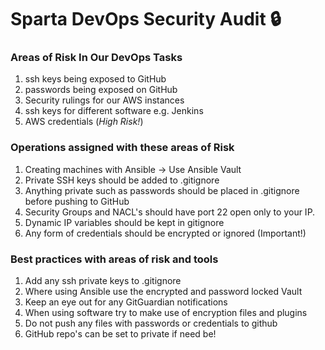 # Sparta DevOps Security Audit :lock:

### Areas of Risk In Our DevOps Tasks

1. ssh keys being exposed to GitHub
2. passwords being exposed on GitHub
3. Security rulings for our AWS instances
4. ssh keys for different software e.g. Jenkins
5. AWS credentials (*High Risk!*)

### Operations assigned with these areas of Risk

1. Creating machines with Ansible -> Use Ansible Vault
2. Private SSH keys should be added to .gitignore
3. Anything private such as passwords should be placed in .gitignore before pushing to GitHub
4. Security Groups and NACL's should have port 22 open only to your IP.
5. Dynamic IP variables should be kept in gitignore
6. Any form of credentials should be encrypted or ignored (Important!)

### Best practices with areas of risk and tools

1. Add any ssh private keys to .gitignore
2. Where using Ansible use the encrypted and password locked Vault
3. Keep an eye out for any GitGuardian notifications
4. When using software try to make use of encryption files and plugins
5. Do not push any files with passwords or credentials to github
6. GitHub repo's can be set to private if need be!




